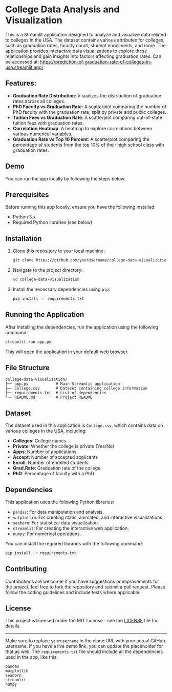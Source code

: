 # College Data Analysis and Visualization

This is a Streamlit application designed to analyze and visualize data related to colleges in the USA. The dataset contains various attributes for colleges, such as graduation rates, faculty count, student enrollments, and more. The application provides interactive data visualizations to explore these relationships and gain insights into factors affecting graduation rates.
Can be accessed at: https://prediction-of-graduation-rate-of-colleges-in-usa.streamlit.app/
## Features:
- **Graduation Rate Distribution**: Visualizes the distribution of graduation rates across all colleges.
- **PhD Faculty vs Graduation Rate**: A scatterplot comparing the number of PhD faculty with the graduation rate, split by private and public colleges.
- **Tuition Fees vs Graduation Rate**: A scatterplot comparing out-of-state tuition fees with graduation rates.
- **Correlation Heatmap**: A heatmap to explore correlations between various numerical variables.
- **Graduation Rate vs Top 10 Percent**: A scatterplot comparing the percentage of students from the top 10% of their high school class with graduation rates.

## Demo

You can run the app locally by following the steps below.

## Prerequisites

Before running this app locally, ensure you have the following installed:

- Python 3.x
- Required Python libraries (see below)

## Installation

1. Clone this repository to your local machine:

   ```bash
   git clone https://github.com/yourusername/college-data-visualization.git
   ```

2. Navigate to the project directory:

   ```bash
   cd college-data-visualization
   ```

3. Install the necessary dependencies using `pip`:

   ```bash
   pip install -r requirements.txt
   ```

## Running the Application

After installing the dependencies, run the application using the following command:

```bash
streamlit run app.py
```

This will open the application in your default web browser.

## File Structure

```
college-data-visualization/
├── app.py            # Main Streamlit application
├── College.csv       # Dataset containing college information
├── requirements.txt  # List of dependencies
└── README.md         # Project README
```

## Dataset

The dataset used in this application is `College.csv`, which contains data on various colleges in the USA, including:

- **Colleges**: College names
- **Private**: Whether the college is private (Yes/No)
- **Apps**: Number of applications
- **Accept**: Number of accepted applicants
- **Enroll**: Number of enrolled students
- **Grad.Rate**: Graduation rate of the college
- **PhD**: Percentage of faculty with a PhD

## Dependencies

This application uses the following Python libraries:

- `pandas`: For data manipulation and analysis.
- `matplotlib`: For creating static, animated, and interactive visualizations.
- `seaborn`: For statistical data visualization.
- `streamlit`: For creating the interactive web application.
- `numpy`: For numerical operations.

You can install the required libraries with the following command:

```bash
pip install -r requirements.txt
```

## Contributing

Contributions are welcome! If you have suggestions or improvements for the project, feel free to fork the repository and submit a pull request. Please follow the coding guidelines and include tests where applicable.

## License

This project is licensed under the MIT License - see the [LICENSE](LICENSE) file for details.

---

Make sure to replace `yourusername` in the clone URL with your actual GitHub username. If you have a live demo link, you can update the placeholder for that as well. The `requirements.txt` file should include all the dependencies used in the app, like this:

```
pandas
matplotlib
seaborn
streamlit
numpy
```
